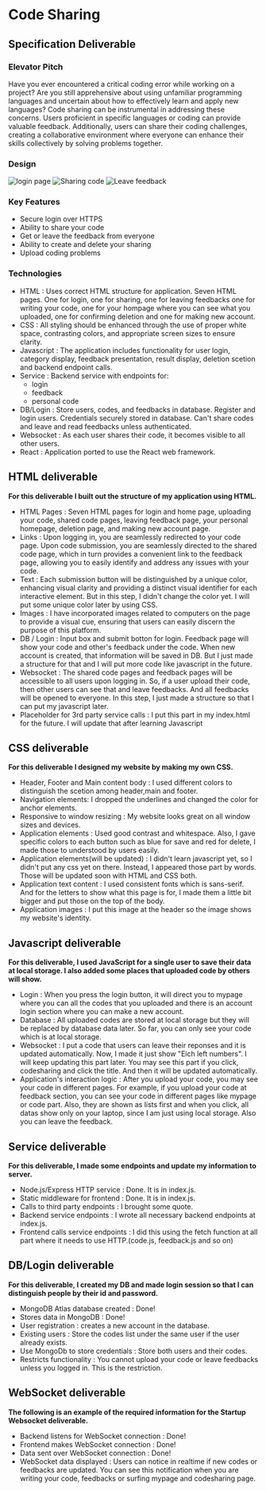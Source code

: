 # Code Sharing

## Specification Deliverable

### Elevator Pitch
Have you ever encountered a critical coding error while working on a project? Are you still apprehensive about using unfamiliar programming languages and uncertain about how to effectively learn and apply new languages? Code sharing can be instrumental in addressing these concerns. Users proficient in specific languages or coding can provide valuable feedback. Additionally, users can share their coding challenges, creating a collaborative environment where everyone can enhance their skills collectively by solving problems together.

### Design
![login page](https://github.com/Jiwoong-Kang/Startup/blob/main/Login.png)
![Sharing code](https://github.com/Jiwoong-Kang/Startup/blob/main/Sharing%20Code.png)
![Leave feedback](https://github.com/Jiwoong-Kang/Startup/blob/main/Leave%20feedback.png)

### Key Features
- Secure login over HTTPS
- Ability to share your code
- Get or leave the feedback from everyone
- Ability to create and delete your sharing
- Upload coding problems

### Technologies
- HTML : Uses correct HTML structure for application. Seven HTML pages. One for login, one for sharing, one for leaving feedbacks one for writing your code, one for your hompage where you can see what you uploaded, one for confirming deletion and one for making new account.
- CSS : All styling should be enhanced through the use of proper white space, contrasting colors, and appropriate screen sizes to ensure clarity.
- Javascript :  The application includes functionality for user login, category display, feedback presentation, result display, deletion scetion and backend endpoint calls.
- Service : Backend service with endpoints for:
   - login
   - feedback
   - personal code
- DB/Login : Store users, codes, and feedbacks in database. Register and login users. Credentials securely stored in database. Can't share codes and leave and read feedbacks unless authenticated.
- Websocket : As each user shares their code, it becomes visible to all other users. 
- React :  Application ported to use the React web framework.


## HTML deliverable

**For this deliverable I built out the structure of my application using HTML.**

- HTML Pages : Seven HTML pages for login and home page, uploading your code, shared code pages, leaving feedback page, your personal homepage, deletion page, and making new account page.  
- Links : Upon logging in, you are seamlessly redirected to your code page. Upon code submission, you are seamlessly directed to the shared code page, which in turn provides a convenient link to the feedback page, allowing you to easily identify and address any issues with your code.
- Text : Each submission button will be distinguished by a unique color, enhancing visual clarity and providing a distinct visual identifier for each interactive element. But in this step, I didn't change the color yet. I will put some unique color later by using CSS.
- Images : I have incorporated images related to computers on the page to provide a visual cue, ensuring that users can easily discern the purpose of this platform.
- DB / Login : Input box and submit botton for login. Feedback page will show your code and other's feedback under the code. When new account is created, that information will be saved in DB. But I just made a structure for that and I will put more code like javascript in the future.
- Websocket : The shared code pages and feedback pages will be accessible to all users upon logging in. So, if a user upload their code, then other users can see that and leave feedbacks. And all feedbacks will be opened to everyone. In this step, I just made a structure so that I can put my javascript later.
- Placeholder for 3rd party service calls : I put this part in my index.html for the future. I will update that after learning Javascript 


## CSS deliverable

**For this deliverable I designed my website by making my own CSS.**

- Header, Footer and Main content body : I used different colors to distinguish the scetion among header,main and footer. 
- Navigation elements: I dropped the underlines and changed the color for anchor elements.
- Responsive to window resizing : My website looks great on all window sizes and devices.
- Application elements : Used good contrast and whitespace. Also, I gave specific colors to each button such as blue for save and red for delete, I made those to understood by users easily. 
- Application elements(will be updated) : I didn't learn javascript yet, so I didn't put any css yet on there. Instead, I appeared those part by words. Those will be updated soon with HTML and CSS both.
- Application text content : I used consistent fonts which is sans-serif. And for the letters to show what this page is for, I made them a little bit bigger and put those on the top of the body.
- Application images : I put this image at the header so the image shows my website's identity.

## Javascript deliverable

**For this deliverable, I used JavaScript for a single user to save their data at local storage. I also added some places that uploaded code by others will show.**

- Login : When you press the login button, it will direct you to mypage where you can all the codes that you uploaded and there is an account login section where you can make a new account.
- Database : All uploaded codes are stored at local storage but they will be replaced by database data later. So far, you can only see your code which is at local storage.
- Websocket : I put a code that users can leave their reponses and it is updated automatically. Now, I made it just show "Eich left numbers". I will keep updating this part later. You may see this part if you click, codesharing and click the title. And then it will be updated automatically.
- Application's interaction logic : After you upload your code, you may see your code in different pages. For example, if you upload your code at feedback section, you can see your code in different pages like mypage or code part. Also, they are shown as lists first and when you click, all datas show only on your laptop, since I am just using local storage. Also you can leave the feedback.

## Service deliverable

**For this deliverable, I made some endpoints and update my information to server.**

- Node.js/Express HTTP service : Done. It is in index.js.
- Static middleware for frontend : Done. It is in index.js.
- Calls to third party endpoints : I brought some quote.
- Backend service endpoints : I wrote all necessary backend endpoints at index.js.
- Frontend calls service endpoints : I did this using the fetch function at all part where it needs to use HTTP.(code.js, feedback.js and so on)

## DB/Login deliverable

**For this deliverable, I created my DB and made login session so that I can distinguish people by their id and password.**

- MongoDB Atlas database created : Done!
- Stores data in MongoDB : Done!
- User registration : creates a new account in the database.
- Existing users : Store the codes list under the same user if the user already exists.
- Use MongoDb to store credentials : Store both users and their codes.
- Restricts functionality : You cannot upload your code or leave feedbacks unless you logged in. This is the restriction.

## WebSocket deliverable

**The following is an example of the required information for the Startup Websocket deliverable.**

- Backend listens for WebSocket connection : Done!
- Frontend makes WebSocket connection : Done!
- Data sent over WebSocket connection : Done!
- WebSocket data displayed : Users can notice in realtime if new codes or feedbacks are updated. You can see this notification when you are writing your code, feedbacks or surfing mypage and codesharing page.